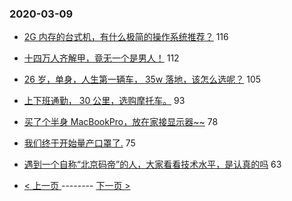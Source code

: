 ### 2020-03-09 
- [2G 内存的台式机，有什么极简的操作系统推荐？](https://www.v2ex.com/t/651081) 116
- [十四万人齐解甲，竟无一个是男人！](https://www.v2ex.com/t/651164) 112
- [26 岁，单身，人生第一辆车， 35w 落地，该怎么选呢？](https://www.v2ex.com/t/651181) 105
- [上下班通勤， 30 公里，选购摩托车。](https://www.v2ex.com/t/650997) 93
- [买了个半身 MacBookPro，放在家接显示器~~](https://www.v2ex.com/t/651148) 78
- [我们终于开始量产口罩了.](https://www.v2ex.com/t/651059) 75
- [遇到一个自称“北京码帝”的人，大家看看技术水平，是认真的吗](https://www.v2ex.com/t/651047) 63 

- [ < 上一页 ](https://github.com/able8/v2ex-hot-record/blob/master/2020-03-08.md) -------- [ 下一页 > ](https://github.com/able8/v2ex-hot-record/blob/master/2020-03-10.md)